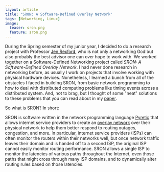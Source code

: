 ```yaml
---
layout: article
title: "SRON: A Software-Defined Overlay Network"
tags: [Networking, Linux]
image:
  teaser: sron.png
  feature: sron.png
---
```

  During the Spring semester of my junior year, I decided to do a research project
with Professor [Jen Rexford](http://www.cs.princeton.edu/~jrex/), who is not only
a networking God but also probably the best advisor one can over hope to work with.
We worked together on a Software-Defined Networking project called
*SRON: A Software-Defined Overlay Network*. I had never done research in
networking before, as usually I work on projects that involve working with
physical hardware devices.  Nonetheless, I learned a bunch from all of the obstacles
I faced in building SRON, from basic network programming to how to deal with
distributed computing problems like timing events across a distributed system.
And, not to brag, but I thought of some "neat" solutions to these problems
that you can read about in my [paper]({{site.url}}/files/SRON_whitepaper.pdf).

So what is SRON? In short:

SRON is software written in the network
programming language [Pyretic](http://www.frenetic-lang.org/pyretic/) that allows internet service
providers to create an [overlay network](http://en.wikipedia.org/wiki/Overlay_network) over their physical
network to help them better respond to routing outages, congestion, and more. In
particular, internet service providers (ISPs) can often monitor the routers within their
networks well, but once network traffic leaves their domain and is handed off
to a second ISP, the original ISP cannot easily monitor routing performance.
SRON allows a single ISP to monitor the latencies of various paths throughout
the Internet, even those paths that might cross through many ISP domains, and
to dynamically alter routing rules based on those latencies.  
